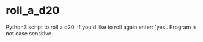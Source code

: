 # roll_a_d20
Python3 script to roll a d20.
If you'd like to roll again enter: 'yes'.
Program is not case sensitive.
